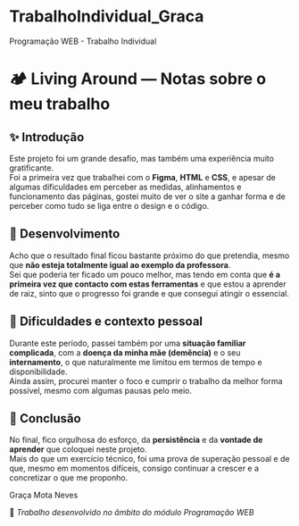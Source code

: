# TrabalhoIndividual_Graca
Programação WEB - Trabalho Individual

# 🏕️ Living Around — Notas sobre o meu trabalho

## ✨ Introdução
Este projeto foi um grande desafio, mas também uma experiência muito gratificante.  
Foi a primeira vez que trabalhei com o **Figma**, **HTML** e **CSS**, e apesar de algumas dificuldades em perceber as medidas, alinhamentos e funcionamento das páginas, gostei muito de ver o site a ganhar forma e de perceber como tudo se liga entre o design e o código.

## 🎨 Desenvolvimento
Acho que o resultado final ficou bastante próximo do que pretendia, mesmo que **não esteja totalmente igual ao exemplo da professora**.  
Sei que poderia ter ficado um pouco melhor, mas tendo em conta que **é a primeira vez que contacto com estas ferramentas** e que estou a aprender de raiz, sinto que o progresso foi grande e que consegui atingir o essencial.

## 💭 Dificuldades e contexto pessoal
Durante este período, passei também por uma **situação familiar complicada**, com a **doença da minha mãe (demência)** e o seu **internamento**, o que naturalmente me limitou em termos de tempo e disponibilidade.  
Ainda assim, procurei manter o foco e cumprir o trabalho da melhor forma possível, mesmo com algumas pausas pelo meio.

## 💪 Conclusão
No final, fico orgulhosa do esforço, da **persistência** e da **vontade de aprender** que coloquei neste projeto.  
Mais do que um exercício técnico, foi uma prova de superação pessoal e de que, mesmo em momentos difíceis, consigo continuar a crescer e a concretizar o que me proponho.

Graça Mota Neves

📘 *Trabalho desenvolvido no âmbito do módulo Programação WEB*